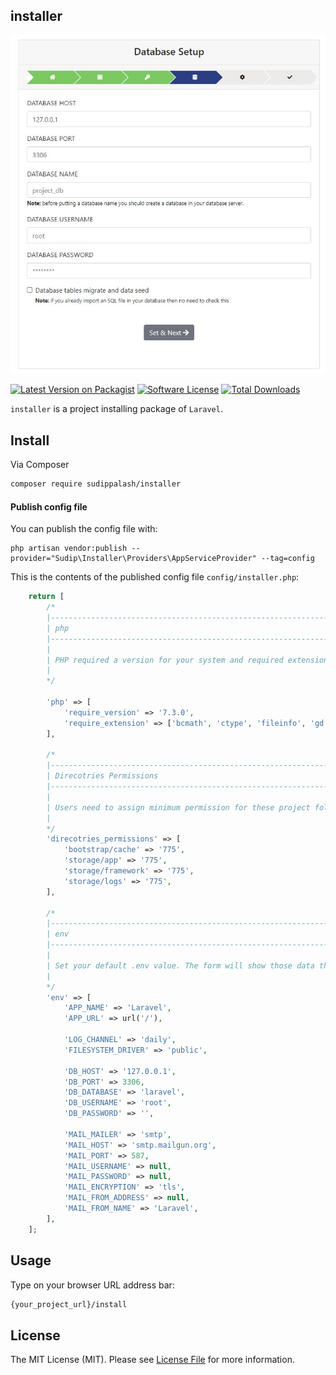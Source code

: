 ## installer

![alt text](https://github.com/sudippalash/installer/blob/master/img.jpg?raw=true)

[![Latest Version on Packagist][ico-version]][link-packagist]
[![Software License][ico-license]](LICENSE.md)
[![Total Downloads][ico-downloads]][link-downloads]


`installer` is a project installing package of `Laravel`.

## Install

Via Composer

```bash
composer require sudippalash/installer
```

#### Publish config file

You can publish the config file with:

```
php artisan vendor:publish --provider="Sudip\Installer\Providers\AppServiceProvider" --tag=config
```

This is the contents of the published config file `config/installer.php`:

```php
    return [
        /*
        |--------------------------------------------------------------------------
        | php
        |--------------------------------------------------------------------------
        |
        | PHP required a version for your system and required extensions that user needs to enable or install on the server.
        | 
        */

        'php' => [
            'require_version' => '7.3.0',
            'require_extension' => ['bcmath', 'ctype', 'fileinfo', 'gd', 'json', 'mbstring', 'openssl', 'PDO', 'tokenizer', 'xml'],
        ],

        /*
        |--------------------------------------------------------------------------
        | Direcotries Permissions
        |--------------------------------------------------------------------------
        |
        | Users need to assign minimum permission for these project folders.
        | 
        */
        'direcotries_permissions' => [
            'bootstrap/cache' => '775',
            'storage/app' => '775',
            'storage/framework' => '775',
            'storage/logs' => '775',
        ],
        
        /*
        |--------------------------------------------------------------------------
        | env
        |--------------------------------------------------------------------------
        |
        | Set your default .env value. The form will show those data then the user can change it.
        | 
        */
        'env' => [
            'APP_NAME' => 'Laravel',
            'APP_URL' => url('/'),

            'LOG_CHANNEL' => 'daily',
            'FILESYSTEM_DRIVER' => 'public',

            'DB_HOST' => '127.0.0.1',
            'DB_PORT' => 3306,
            'DB_DATABASE' => 'laravel',
            'DB_USERNAME' => 'root',
            'DB_PASSWORD' => '',

            'MAIL_MAILER' => 'smtp',
            'MAIL_HOST' => 'smtp.mailgun.org',
            'MAIL_PORT' => 587,
            'MAIL_USERNAME' => null,
            'MAIL_PASSWORD' => null,
            'MAIL_ENCRYPTION' => 'tls',
            'MAIL_FROM_ADDRESS' => null,
            'MAIL_FROM_NAME' => 'Laravel',
        ],
    ];
```

## Usage

Type on your browser URL address bar:

```bash
{your_project_url}/install
```

## License

The MIT License (MIT). Please see [License File](LICENSE.md) for more information.

[ico-version]: https://img.shields.io/packagist/v/sudippalash/installer?style=flat-square
[ico-downloads]: https://img.shields.io/packagist/dt/sudippalash/installer?style=flat-square
[ico-license]: https://img.shields.io/github/license/sudippalash/installer?style=flat-square
[link-packagist]: https://packagist.org/packages/sudippalash/installer
[link-downloads]: https://packagist.org/packages/sudippalash/installer
[link-author]: https://github.com/sudippalash
